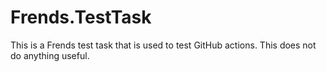 # Frends.TestTask
This is a Frends test task that is used to test GitHub actions. This does not do anything useful.

